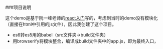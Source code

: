 ###项目说明

这个demo是基于阮一峰老师的[react入门](http://www.ruanyifeng.com/blog/2015/03/react.html)写的，考虑到当时的demo没有模块化（直接在html中引用的js文件），因此我创建了这个项目。

- es6转es5用的babel（src文件夹->build文件夹）
- 用browserify将模块整合，编译成build文件夹中的app.js，即为最终入口，